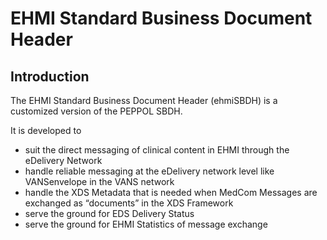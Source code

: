 # EHMI Standard Business Document Header

## Introduction

The EHMI Standard Business Document Header (ehmiSBDH) is a customized version of the PEPPOL SBDH.

It is developed to

- suit the direct messaging of clinical content in EHMI through the eDelivery Network
- handle reliable messaging at the eDelivery network level like VANSenvelope in the VANS network
- handle the XDS Metadata that is needed when MedCom Messages are exchanged as “documents” in the XDS Framework
- serve the ground for EDS Delivery Status
- serve the ground for EHMI Statistics of message exchange

